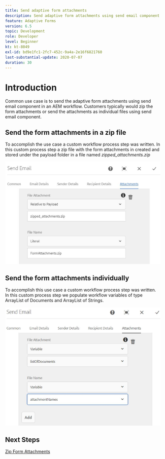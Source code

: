 ```yaml
---
title: Send adaptive form attachments
description: Send adaptive form attachments using send email component
feature: Adaptive Forms
version: 6.5
topic: Development
role: Developer
level: Beginner
kt: kt-8049
exl-id: bd9e1fc1-2fc7-452c-9a4a-2e16f6821760
last-substantial-update: 2020-07-07
duration: 30
---
```

# Introduction



Common use case is to send the adaptive form attachments using send email component in an AEM workflow. 
Customers typically would zip the form attachments or send the attachments as individual files using send email component.

## Send the form attachments in a zip file

To accomplish the use case a custom workflow process step was written. In this custom process step a zip file with the form attachments in created and stored under the payload folder in a file named *zipped_attachments.zip*

![send-form-attachments](assets/send-form-attachments.JPG)

## Send the form attachments individually

To accomplish this use case a custom workflow process step was written. In this custom process step we populate workflow variables of type ArrayList of Documents and ArrayList of Strings.

![send-list-of-documents](assets/send-list-of-documents.JPG)

## Next Steps

[Zip Form Attachments](./custom-process-step.md)
